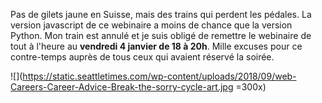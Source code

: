 Pas de gilets jaune en Suisse, mais des trains qui perdent les pédales. 
La version javascript de ce webinaire a moins de chance que la version Python. 
Mon train est annulé et je suis obligé de remettre le webinaire de tout à l'heure au 
**vendredi 4 janvier de 18 à 20h**. Mille excuses pour ce contre-temps auprès de tous ceux 
qui avaient réservé la soirée.

![](https://static.seattletimes.com/wp-content/uploads/2018/09/web-Careers-Career-Advice-Break-the-sorry-cycle-art.jpg =300x)

